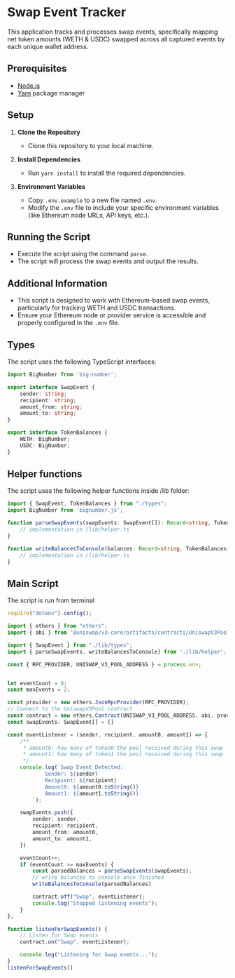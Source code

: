 # Swap Event Tracker

This application tracks and processes swap events, specifically mapping net token amounts (WETH & USDC) swapped across all captured events by each unique wallet address.

## Prerequisites

- [Node.js](https://nodejs.org/)
- [Yarn](https://yarnpkg.com/) package manager

## Setup

1. **Clone the Repository**
    - Clone this repository to your local machine.

2. **Install Dependencies**
    - Run `yarn install` to install the required dependencies.

3. **Environment Variables**
    - Copy `.env.example` to a new file named `.env`.
    - Modify the `.env` file to include your specific environment variables (like Ethereum node URLs, API keys, etc.).

## Running the Script

- Execute the script using the command `parse`.
- The script will process the swap events and output the results.

## Additional Information

- This script is designed to work with Ethereum-based swap events, particularly for tracking WETH and USDC transactions.
- Ensure your Ethereum node or provider service is accessible and properly configured in the `.env` file.

## Types

The script uses the following TypeScript interfaces:

```typescript
import BigNumber from 'big-number';

export interface SwapEvent {
    sender: string;
    recipient: string;
    amount_from: string;
    amount_to: string;
}

export interface TokenBalances {
    WETH: BigNumber;
    USDC: BigNumber;
}
```
## Helper functions

The script uses the following helper functions inside /lib folder:

```typescript
import { SwapEvent, TokenBalances } from "./types";
import BigNumber from 'bignumber.js';

function parseSwapEvents(swapEvents: SwapEvent[]): Record<string, TokenBalances> {
    // implementation in /lib/helper.ts
}

function writeBalancesToConsole(balances: Record<string, TokenBalances>) {
    // implementation in /lib/helper.ts
}
```

## Main Script

The script is run from terminal

```typescript
require("dotenv").config();

import { ethers } from "ethers";
import { abi } from '@uniswap/v3-core/artifacts/contracts/UniswapV3Pool.sol/UniswapV3Pool.json';

import { SwapEvent } from "./lib/types";
import { parseSwapEvents, writeBalancesToConsole} from './lib/helper';

const { RPC_PROVIDER, UNISWAP_V3_POOL_ADDRESS } = process.env;


let eventCount = 0;
const maxEvents = 2;

const provider = new ethers.JsonRpcProvider(RPC_PROVIDER);
// Connect to the UniswapV3Pool contract
const contract = new ethers.Contract(UNISWAP_V3_POOL_ADDRESS, abi, provider);
const swapEvents: SwapEvent[] = []

const eventListener = (sender, recipient, amount0, amount1) => {
    /**
     * amount0: how many of token0 the pool received during this swap
     * amount1: how many of token1 the pool received during this swap
     */
    console.log(`Swap Event Detected:
            Sender: ${sender}
            Recipient: ${recipient}
            Amount0: ${amount0.toString()}
            Amount1: ${amount1.toString()}
        `);

    swapEvents.push({
        sender: sender,
        recipient: recipient,
        amount_from: amount0,
        amount_to: amount1,
    })

    eventCount++;
    if (eventCount >= maxEvents) {
        const parsedBalances = parseSwapEvents(swapEvents);
        // write balances to console once finished
        writeBalancesToConsole(parsedBalances)

        contract.off("Swap", eventListener);
        console.log("Stopped listening events");
    }
};

function listenForSwapEvents() {
    // Listen for Swap events
    contract.on("Swap", eventListener);

    console.log("Listening for Swap events...");
}
listenForSwapEvents()
```
